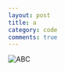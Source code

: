 ```yaml
---
layout: post
title: a
category: code
comments: true
---
```


![ABC](http://img.baidu.com/hunter/alog/feature.min.js?v=150727") 

